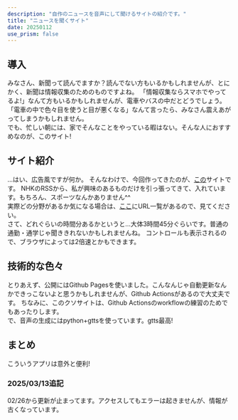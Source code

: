 ```yaml
---
description: "自作のニュースを音声にして聞けるサイトの紹介です。"
title: "ニュースを聞くサイト"
date: 20250112
use_prism: false
---
```

## 導入
みなさん、新聞って読んでますか？読んでない方もいるかもしれませんが、とにかく、新聞は情報収集のためのものですよね。
「情報収集ならスマホでやってるよ!」なんて方もいるかもしれませんが、電車やバスの中だとどうでしょう。  
「電車の中で色々目を使うと目が悪くなる」なんて言ったら、みなさん震えあがってしまうかもしれません。  
でも、忙しい朝には、家でそんなことをやっている暇はない。そんな人におすすめなのが、このサイト!
## サイト紹介
…はい、広告風ですが何か。
そんなわけで、今回作ってきたのが、[この](https://shizukani-cp.github.io/newscast/)サイトです。
NHKのRSSから、私が興味のあるものだけを引っ張ってきて、入れています。もちろん、スポーツなんかありません^^  
実際どの分野があるか気になる場合は、[ここ](https://github.com/shizukani-cp/newscast/blob/main/urls.txt)にURL一覧があるので、見てください。  
さて、どれぐらいの時間分あるかというと…大体3時間45分ぐらいです。普通の通勤・通学じゃ聞ききれないかもしれませんね。
コントロールも表示されるので、ブラウザによっては2倍速とかもできます。
## 技術的な色々
とりあえず、公開にはGithub Pagesを使いました。こんなんじゃ自動更新なんかできっこないよと思うかもしれませんが、Github Actionsがあるので大丈夫です。
ちなみに、このクソサイトは、Github Actionsのworkflowの練習のためでもあったりします。  
で、音声の生成にはpython+gttsを使っています。gtts最高!
## まとめ
こういうアプリは意外と便利!
### 2025/03/13追記
02/26から更新が止まってます。アクセスしてもエラーは起きませんが、情報が古くなっています。
